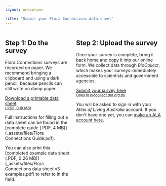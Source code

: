 ```yaml
---
layout: onecolumn

title: "Submit your Flora Connections data sheet"
---
```


<div class="columns">
<div class="flex_half" markdown="block">

## Step 1: Do the survey

Flora Connections surveys are recorded on paper. We recommend bringing a clipboard and using a dark pencil, because pencils can still write on damp paper.

<a href="_assets/files/Flora Connections data sheet v3.pdf" class="link_as_button">Download a printable data sheet<br><small>(.PDF, 0.19 MB)</small></a>

Full instructions for filling out a data sheet can be found in the [complete guide (.PDF, 4 MB)](_assets/files/Flora Connections Guide.pdf).

You can also print this [completed example data sheet (.PDF, 0.26 MB)](_assets/files/Flora Connections data sheet v3 examples.pdf) to refer to in the field.

</div><div class="flex_half" markdown="block">

## Step 2: Upload the survey

Once your survey is complete, bring it back home and copy it into our online form. We collect data through _BioCollect_, which makes your surveys immediately accessible to scientists and government agencies.

<a href="https://biocollect.ala.org.au/acsa/bioActivity/create/6ac64949-30e3-485a-b5d7-53f740f2fff3" class="link_as_button">Submit your survey here<br><small>Goes to <em>biocollect.ala.org.au</em></small></a>

You will be asked to sign in with your _Atlas of Living Australia_ account. If you don't have one yet, you can [make an ALA account here](https://auth.ala.org.au/userdetails/registration/createAccount).

</div></div>





